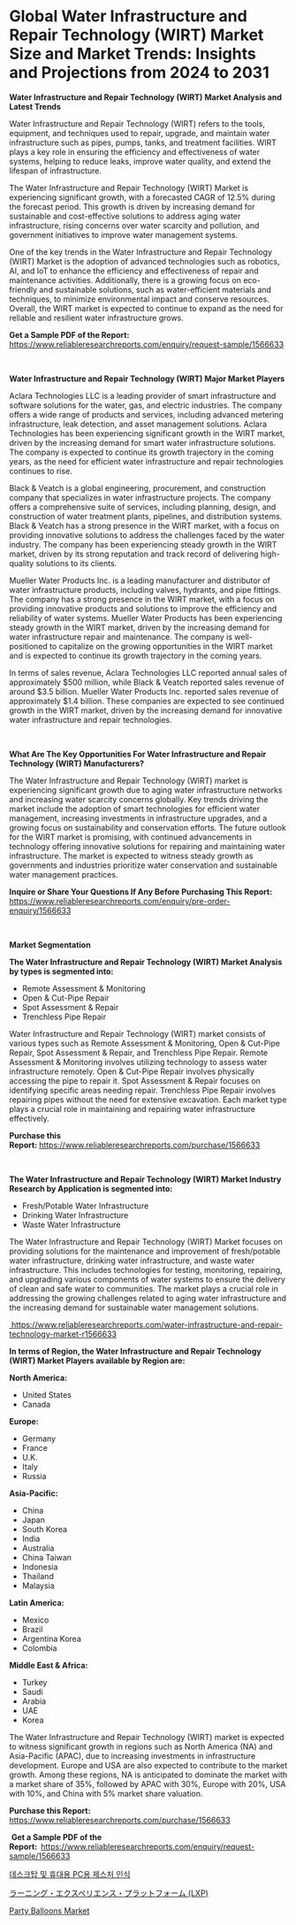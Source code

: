 <p><h1>Global Water Infrastructure and Repair Technology (WIRT) Market Size and Market Trends: Insights and Projections from 2024 to 2031</h1></p><p><strong>Water Infrastructure and Repair Technology (WIRT) Market Analysis and Latest Trends</strong></p>
<p><p>Water Infrastructure and Repair Technology (WIRT) refers to the tools, equipment, and techniques used to repair, upgrade, and maintain water infrastructure such as pipes, pumps, tanks, and treatment facilities. WIRT plays a key role in ensuring the efficiency and effectiveness of water systems, helping to reduce leaks, improve water quality, and extend the lifespan of infrastructure.</p><p>The Water Infrastructure and Repair Technology (WIRT) Market is experiencing significant growth, with a forecasted CAGR of 12.5% during the forecast period. This growth is driven by increasing demand for sustainable and cost-effective solutions to address aging water infrastructure, rising concerns over water scarcity and pollution, and government initiatives to improve water management systems.</p><p>One of the key trends in the Water Infrastructure and Repair Technology (WIRT) Market is the adoption of advanced technologies such as robotics, AI, and IoT to enhance the efficiency and effectiveness of repair and maintenance activities. Additionally, there is a growing focus on eco-friendly and sustainable solutions, such as water-efficient materials and techniques, to minimize environmental impact and conserve resources. Overall, the WIRT market is expected to continue to expand as the need for reliable and resilient water infrastructure grows.</p></p>
<p><strong>Get a Sample PDF of the Report:&nbsp;</strong> <a href="https://www.reliableresearchreports.com/enquiry/request-sample/1566633">https://www.reliableresearchreports.com/enquiry/request-sample/1566633</a></p>
<p>&nbsp;</p>
<p><strong>Water Infrastructure and Repair Technology (WIRT) Major Market Players</strong></p>
<p><p>Aclara Technologies LLC is a leading provider of smart infrastructure and software solutions for the water, gas, and electric industries. The company offers a wide range of products and services, including advanced metering infrastructure, leak detection, and asset management solutions. Aclara Technologies has been experiencing significant growth in the WIRT market, driven by the increasing demand for smart water infrastructure solutions. The company is expected to continue its growth trajectory in the coming years, as the need for efficient water infrastructure and repair technologies continues to rise.</p><p>Black & Veatch is a global engineering, procurement, and construction company that specializes in water infrastructure projects. The company offers a comprehensive suite of services, including planning, design, and construction of water treatment plants, pipelines, and distribution systems. Black & Veatch has a strong presence in the WIRT market, with a focus on providing innovative solutions to address the challenges faced by the water industry. The company has been experiencing steady growth in the WIRT market, driven by its strong reputation and track record of delivering high-quality solutions to its clients.</p><p>Mueller Water Products Inc. is a leading manufacturer and distributor of water infrastructure products, including valves, hydrants, and pipe fittings. The company has a strong presence in the WIRT market, with a focus on providing innovative products and solutions to improve the efficiency and reliability of water systems. Mueller Water Products has been experiencing steady growth in the WIRT market, driven by the increasing demand for water infrastructure repair and maintenance. The company is well-positioned to capitalize on the growing opportunities in the WIRT market and is expected to continue its growth trajectory in the coming years.</p><p>In terms of sales revenue, Aclara Technologies LLC reported annual sales of approximately $500 million, while Black & Veatch reported sales revenue of around $3.5 billion. Mueller Water Products Inc. reported sales revenue of approximately $1.4 billion. These companies are expected to see continued growth in the WIRT market, driven by the increasing demand for innovative water infrastructure and repair technologies.</p></p>
<p>&nbsp;</p>
<p><strong>What Are The Key Opportunities For Water Infrastructure and Repair Technology (WIRT) Manufacturers?</strong></p>
<p><p>The Water Infrastructure and Repair Technology (WIRT) market is experiencing significant growth due to aging water infrastructure networks and increasing water scarcity concerns globally. Key trends driving the market include the adoption of smart technologies for efficient water management, increasing investments in infrastructure upgrades, and a growing focus on sustainability and conservation efforts. The future outlook for the WIRT market is promising, with continued advancements in technology offering innovative solutions for repairing and maintaining water infrastructure. The market is expected to witness steady growth as governments and industries prioritize water conservation and sustainable water management practices.</p></p>
<p><strong>Inquire or Share Your Questions If Any Before Purchasing This Report:</strong> <a href="https://www.reliableresearchreports.com/enquiry/pre-order-enquiry/1566633">https://www.reliableresearchreports.com/enquiry/pre-order-enquiry/1566633</a></p>
<p>&nbsp;</p>
<p><strong>Market Segmentation</strong></p>
<p><strong>The Water Infrastructure and Repair Technology (WIRT) Market Analysis by types is segmented into:</strong></p>
<p><ul><li>Remote Assessment & Monitoring</li><li>Open & Cut-Pipe Repair</li><li>Spot Assessment & Repair</li><li>Trenchless Pipe Repair</li></ul></p>
<p><p>Water Infrastructure and Repair Technology (WIRT) market consists of various types such as Remote Assessment & Monitoring, Open & Cut-Pipe Repair, Spot Assessment & Repair, and Trenchless Pipe Repair. Remote Assessment & Monitoring involves utilizing technology to assess water infrastructure remotely. Open & Cut-Pipe Repair involves physically accessing the pipe to repair it. Spot Assessment & Repair focuses on identifying specific areas needing repair. Trenchless Pipe Repair involves repairing pipes without the need for extensive excavation. Each market type plays a crucial role in maintaining and repairing water infrastructure effectively.</p></p>
<p><strong>Purchase this Report:&nbsp;</strong><a href="https://www.reliableresearchreports.com/purchase/1566633">https://www.reliableresearchreports.com/purchase/1566633</a></p>
<p>&nbsp;</p>
<p><strong>The Water Infrastructure and Repair Technology (WIRT) Market Industry Research by Application is segmented into:</strong></p>
<p><ul><li>Fresh/Potable Water Infrastructure</li><li>Drinking Water Infrastructure</li><li>Waste Water Infrastructure</li></ul></p>
<p><p>The Water Infrastructure and Repair Technology (WIRT) Market focuses on providing solutions for the maintenance and improvement of fresh/potable water infrastructure, drinking water infrastructure, and waste water infrastructure. This includes technologies for testing, monitoring, repairing, and upgrading various components of water systems to ensure the delivery of clean and safe water to communities. The market plays a crucial role in addressing the growing challenges related to aging water infrastructure and the increasing demand for sustainable water management solutions.</p></p>
<p><a href="https://www.reliableresearchreports.com/water-infrastructure-and-repair-technology-market-r1566633">&nbsp;https://www.reliableresearchreports.com/water-infrastructure-and-repair-technology-market-r1566633</a></p>
<p><strong>In terms of Region, the Water Infrastructure and Repair Technology (WIRT) Market Players available by Region are:</strong></p>
<p>
    <p> <strong> North America: </strong>
        <ul>
            <li>United States</li>
            <li>Canada</li>
        </ul>
        </p> 
    <p> <strong> Europe: </strong>
        <ul>
            <li>Germany</li>
            <li>France</li>
            <li>U.K.</li>
            <li>Italy</li>
            <li>Russia</li>
        </ul>
        </p> 
    <p> <strong> Asia-Pacific: </strong>
        <ul>
            <li>China</li>
            <li>Japan</li>
            <li>South Korea</li>
            <li>India</li>
            <li>Australia</li>
            <li>China Taiwan</li>
            <li>Indonesia</li>
            <li>Thailand</li>
            <li>Malaysia</li>
        </ul>
        </p> 
    <p> <strong> Latin America: </strong>
        <ul>
            <li>Mexico</li>
            <li>Brazil</li>
            <li>Argentina Korea</li>
            <li>Colombia</li>
        </ul>
        </p> 
    <p> <strong> Middle East & Africa: </strong>
        <ul>
            <li>Turkey</li>
            <li>Saudi</li>
            <li>Arabia</li>
            <li>UAE</li>
            <li>Korea</li>
        </ul>
    </p>
    </p>
<p><p>The Water Infrastructure and Repair Technology (WIRT) market is expected to witness significant growth in regions such as North America (NA) and Asia-Pacific (APAC), due to increasing investments in infrastructure development. Europe and USA are also expected to contribute to the market growth. Among these regions, NA is anticipated to dominate the market with a market share of 35%, followed by APAC with 30%, Europe with 20%, USA with 10%, and China with 5% market share valuation.</p></p>
<p><strong>Purchase this Report: </strong><a href="https://www.reliableresearchreports.com/purchase/1566633">https://www.reliableresearchreports.com/purchase/1566633</a></p>
<p>&nbsp;<strong>Get a Sample PDF of the Report:&nbsp;&nbsp;</strong><a href="https://www.reliableresearchreports.com/enquiry/request-sample/1566633">https://www.reliableresearchreports.com/enquiry/request-sample/1566633</a></p>
<p><strong></strong></p>
<p><p><a href="https://github.com/lzuwsfreyoq70/Market-Research-Report-List-2/blob/main/321939383811.md">데스크탑 및 휴대용 PC용 제스처 인식</a></p><p><a href="https://github.com/HershelKris/Market-Research-Report-List-1/blob/main/447144591808.md">ラーニング・エクスペリエンス・プラットフォーム (LXP)</a></p><p><a href="https://view.publitas.com/reportprime-1/party-balloons-market-size-and-market-trends-complete-industry-overview-2024-to-2031/">Party Balloons Market</a></p></p>